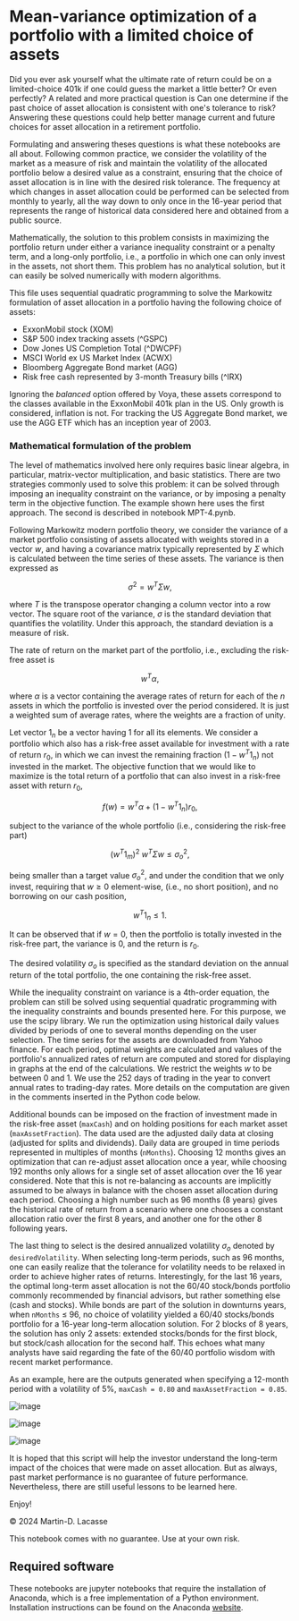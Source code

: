 # **Mean-variance optimization of a portfolio with a limited choice of assets**
Did you ever ask yourself what the ultimate rate of return could be on a limited-choice 401k if one could guess the market a little better? Or even perfectly? A related and more practical question is Can one determine if the past choice of asset allocation is consistent with one's tolerance to risk? Answering these questions could help better manage current and future choices for asset allocation in a retirement portfolio.

Formulating and answering theses questions is what these notebooks are all about. Following common practice, we consider the volatility of the market as a measure of risk and maintain the volatility of the allocated portfolio below a desired value as a constraint, ensuring that the choice of asset allocation is in line with the desired risk tolerance. The frequency at which changes in asset allocation could be performed can be selected from monthly to yearly, all the way down to only once in the 16-year period that represents the range of historical data considered here and obtained from a public source.

Mathematically, the solution to this problem consists in maximizing the portfolio return under either a variance inequality constraint or a penalty term, and a long-only portfolio, i.e., a portfolio in which one can only invest in the assets, not short them. This problem has no analytical solution, but it can easily be solved numerically with modern algorithms. 

This file uses sequential quadratic programming to solve the Markowitz formulation of asset allocation in a portfolio having the following choice of assets:

- ExxonMobil stock (XOM)
- S&P 500 index tracking assets (^GSPC)
- Dow Jones US Completion Total (^DWCPF)
- MSCI World ex US Market Index (ACWX)
- Bloomberg Aggregate Bond market (AGG)
- Risk free cash represented by 3-month Treasury bills (^IRX)

Ignoring the *balanced* option offered by Voya, these assets correspond to the classes available in the ExxonMobil 401k plan in the US.
Only growth is considered, inflation is not.
For tracking the US Aggregate Bond market, we use the AGG ETF which has an inception year of 2003.

### Mathematical formulation of the problem
The level of mathematics involved here only requires basic linear algebra, in particular, matrix-vector multiplication, and basic statistics. There are two strategies commonly used to solve this problem: it can be solved through imposing an inequality constraint on the variance, or by imposing a penalty term in the objective function. The example shown here uses the first approach. The second is described in notebook MPT-4.pynb.

Following Markowitz modern portfolio theory, we consider the variance of a market portfolio consisting of assets allocated with weights stored in a vector $w$, and having a covariance matrix typically represented by $\Sigma$ which is calculated between the time series of these assets. The variance is then expressed as
```math
\sigma^2 = w^T \Sigma w,
```
where $T$ is the transpose operator changing a column vector into a row vector. The square root of the variance, $\sigma$ is the standard deviation that quantifies the volatility. Under this approach, the standard deviation is a measure of risk.

The rate of return on the market part of the portfolio, i.e., excluding the risk-free asset is
```math
w^T \alpha, 
```
where $\alpha$ is a vector containing the average rates of return for each of the $n$ assets in which the portfolio is invested over the period considered. It is just a weighted sum of average rates, where the weights are a fraction of unity.

Let vector $1_n$ be a vector having 1 for all its elements. 
We consider a portfolio which also has a risk-free asset available for investment with a rate of return $r_0$, in which we
can invest the remaining fraction $(1 - w^T 1_n)$ not invested in the market.
The objective function that we would like to maximize is the total return of a portfolio that can also invest in a risk-free asset with return $r_0$, 
```math
f(w) = w^T \alpha + (1 - w^T 1_n)r_0,
```
subject to the variance of the whole portfolio (i.e., considering the risk-free part) 
```math
(w^T 1_m)^2\  w^T\Sigma w \le \sigma_o^2,
```
being smaller than a target value $\sigma_o^2$,
and under the condition that we only invest, requiring that $w \ge 0$ element-wise, (i.e., no short position), and no borrowing on our cash position, 
```math
w^T 1_n \le 1. 
```
It can be observed that if $w=0$, then the portfolio is totally invested in the risk-free part, the variance is 0, and the return is $r_0$.

The desired volatility $\sigma_o$ is specified as the standard deviation on the annual return of the total portfolio, the one containing the risk-free asset.

While the inequality constraint on variance is a 4th-order equation, the problem can still be solved using sequential quadratic programming with the inequality constraints and bounds presented here. For this purpose, we  use the scipy library. We run the optimization using historical daily values divided by periods of one to several months depending on the user selection. The time series for the assets are downloaded from Yahoo finance. For each period, optimal weights are calculated and values of the portfolio's annualized rates of return are computed and stored for displaying in graphs at the end of the calculations. We restrict the weights $w$ to be between 0 and 1. We use the 252 days of trading in the year to convert annual rates to trading-day rates. More details on the computation are given in the comments inserted in the Python code below.

Additional bounds can be imposed on the fraction of investment made in the risk-free asset (`maxCash`) and on holding positions for each market asset (`maxAssetFraction`). The data used are the adjusted daily data at closing (adjusted for splits and dividends). Daily data are grouped in time periods represented in multiples of months (`nMonths`). Choosing 12 months gives an optimization that can re-adjust asset allocation once a year, while choosing 192 months only allows for a single set of asset allocation over the 16 year considered. Note that this is not re-balancing as accounts are implicitly assumed to be always in balance with the chosen asset allocation during each period. Choosing a high number such as 96 months (8 years) gives the historical rate of return from a scenario where one chooses a constant allocation ratio over the first 8 years, and another one for the other 8 following years.

The last thing to select is the desired annualized volatility $\sigma_o$ denoted by `desiredVolatility`. When selecting long-term periods, such as 96 months, one can easily realize that the tolerance for volatility needs to be relaxed in order to achieve higher rates of returns. Interestingly, for the last 16 years, the optimal long-term asset allocation is not the 60/40 stock/bonds portfolio commonly recommended by financial advisors, but rather something else (cash and stocks). While bonds are part of the solution in downturns years, when `nMonths` $\le$ 96, no choice of volatility yielded a 60/40 stocks/bonds portfolio for a 16-year long-term allocation solution. For 2 blocks of 8 years, the solution has only 2 assets: extended stocks/bonds for the first block, but stock/cash allocation for the second half. This echoes what many analysts have said regarding the fate of the 60/40 portfolio wisdom with recent market performance.

As an example, here are the outputs generated when specifying a 12-month period with a volatility of 5%, `maxCash = 0.80` and `maxAssetFraction = 0.85`.

![image](https://github.com/mdlacasse/xomsavings/assets/19365223/01a6c9cc-82e5-48e7-98c7-44652e62f229)

![image](https://github.com/mdlacasse/xomsavings/assets/19365223/29c4dd3e-26f5-4403-8fb5-99c5559f047c)

![image](https://github.com/mdlacasse/xomsavings/assets/19365223/3f24fcc2-2470-454d-aa7d-6342212a8513)



It is hoped that this script will help the investor understand the long-term impact of the choices that were made on asset allocation. But as always, past market performance is no guarantee of future performance. Nevertheless, there are still useful lessons to be learned here.

Enjoy!

&copy;  2024 Martin-D. Lacasse

This notebook comes with no guarantee. Use at your own risk.

## Required software
These notebooks are jupyter notebooks that require the installation of Anaconda, which is a free implementation of a Python environment. Installation instructions can be found on the Anaconda [website](www.anaconda.com).

